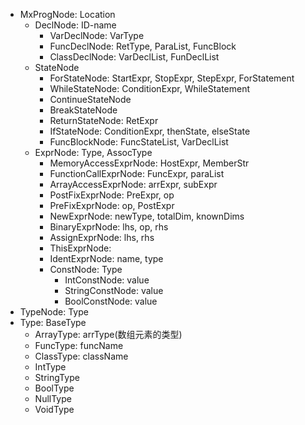 - MxProgNode: Location
    - DeclNode: ID-name
        - VarDeclNode: VarType
        - FuncDeclNode: RetType, ParaList, FuncBlock
        - ClassDeclNode: VarDeclList, FunDeclList
    - StateNode
        - ForStateNode: StartExpr, StopExpr, StepExpr, ForStatement
        - WhileStateNode: ConditionExpr, WhileStatement
        - ContinueStateNode
        - BreakStateNode
        - ReturnStateNode: RetExpr
        - IfStateNode: ConditionExpr, thenState, elseState
        - FuncBlockNode: FuncStateList, VarDeclList
    - ExprNode: Type, AssocType
        - MemoryAccessExprNode: HostExpr, MemberStr
        - FunctionCallExprNode: FuncExpr, paraList
        - ArrayAccessExprNode: arrExpr, subExpr
        - PostFixExprNode: PreExpr, op
        - PreFixExprNode: op, PostExpr
        - NewExprNode: newType, totalDim, knownDims
        - BinaryExprNode: lhs, op, rhs
        - AssignExprNode: lhs, rhs
        - ThisExprNode: 
        - IdentExprNode: name, type
        - ConstNode: Type
            - IntConstNode: value
            - StringConstNode: value
            - BoolConstNode: value
- TypeNode: Type
- Type: BaseType
    - ArrayType: arrType(数组元素的类型)
    - FuncType: funcName
    - ClassType: className
    - IntType
    - StringType
    - BoolType
    - NullType
    - VoidType